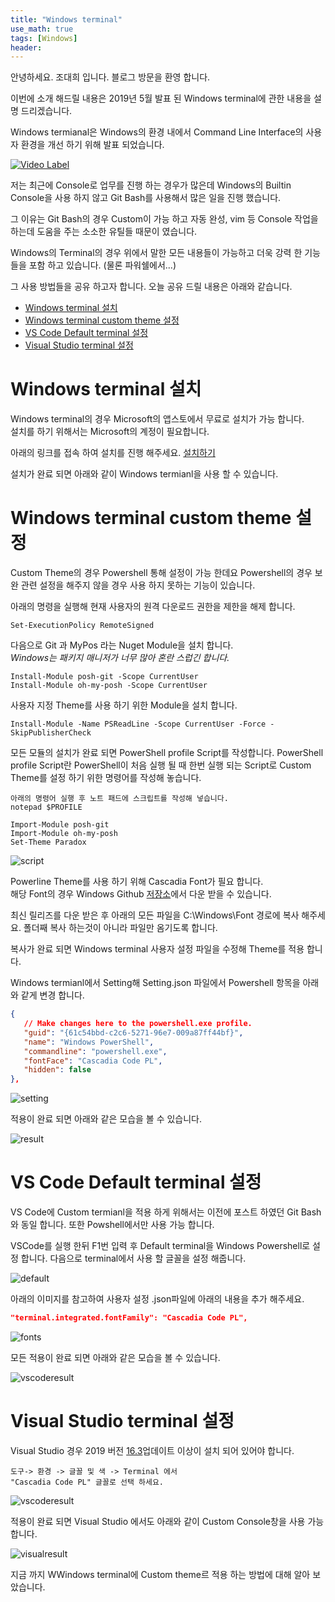 ```yaml
---
title: "Windows terminal"
use_math: true
tags: [Windows]
header:
---
```



안녕하세요. 조대희 입니다.
블로그 방문을 환영 합니다.

이번에 소개 해드릴 내용은 2019년 5월 발표 된 Windows terminal에 관한 내용을 설명 드리겠습니다.

Windows termianal은 Windows의 환경 내에서 Command Line Interface의 사용자 환경을 개선 하기 위해 발표 되었습니다.  


[![Video Label](https://img.youtube.com/vi/8gw0rXPMMPE/0.jpg)](https://www.youtube.com/watch?v=8gw0rXPMMPE)


저는 최근에 Console로 업무를 진행 하는 경우가 많은데 Windows의 Builtin Console을 사용 하지 않고 
Git Bash를 사용해서 많은 일을 진행 했습니다. 

그 이유는 Git Bash의 경우 Custom이 가능 하고 자동 완성, vim 등 Console 작업을 하는데 도움을 주는 소소한 유틸들 때문이 였습니다. 

Windows의 Terminal의 경우 위에서 말한 모든 내용들이 가능하고 더욱 강력 한 기능들을 포함 하고 있습니다. (물론 파워쉘에서...)  

그 사용 방법들을 공유 하고자 합니다.
오늘 공유 드릴 내용은 아래와 같습니다.

- [Windows terminal 설치](#Windows-terminal-설치)
- [Windows terminal custom theme 설정](#Windows-terminal-custom-theme-설정)
- [VS Code Default terminal 설정](#VS-Code-Default-terminal-설정)
- [Visual Studio terminal 설정](#Visual-Studio-terminal-설정)

# Windows terminal 설치
Windows terminal의 경우 Microsoft의 앱스토에서 무료로 설치가 가능 합니다.  
설치를 하기 위해서는 Microsoft의 계정이 필요합니다.  

아래의 링크를 접속 하여 설치를 진행 해주세요.
[설치하기](https://www.microsoft.com/ko-kr/p/windows-terminal/9n0dx20hk701?activetab=pivot:overviewtab)

설치가 완료 되면 아래와 같이 Windows termianl을 사용 할 수 있습니다.

# Windows terminal custom theme 설정
Custom Theme의 경우 Powershell 통해 설정이 가능 한데요 Powershell의 경우 보완 관련 설정을 해주지 않을 경우 사용 하지 못하는 기능이 있습니다. 

아래의 명령을 실행해 현재 사용자의 원격 다운로드 권한을 제한을 해제 합니다.

```
Set-ExecutionPolicy RemoteSigned
```

다음으로 Git 과 MyPos 라는 Nuget Module을 설치 합니다.  
 _Windows는 패키지 매니저가 너무 많아 혼란 스럽긴 합니다._


 ```
Install-Module posh-git -Scope CurrentUser
Install-Module oh-my-posh -Scope CurrentUser
 ```

사용자 지정 Theme를 사용 하기 위한 Module을 설치 합니다.


 ```
 Install-Module -Name PSReadLine -Scope CurrentUser -Force -SkipPublisherCheck
 ```

 모든 모듈의 설치가 완료 되면 PowerShell profile Script를 작성합니다.
 PowerShell profile Script란 PowerShell이 처음 실행 될 때 한번 실행 되는 Script로 Custom Theme를 설정 하기 위한 명령어를 작성해 놓습니다.


 ```
 아래의 명령어 실행 후 노트 패드에 스크립트를 작성해 넣습니다.
 notepad $PROFILE

Import-Module posh-git
Import-Module oh-my-posh
Set-Theme Paradox
 ```

<img src="{{ site.url }}{{ site.baseurl }}/assets/images/windowsterminal/script.gif" alt="script">

 Powerline Theme를 사용 하기 위해 Cascadia Font가 필요 합니다.  
 해당 Font의 경우 Windows Github [저장소](https://github.com/microsoft/cascadia-code/releases)에서 다운 받을 수 있습니다.

 최신 릴리즈를 다운 받은 후 아래의 모든 파일을 C:\Windows\Font 경로에 복사 해주세요.
 폴더째 복사 하는것이 아니라 파일만 옴기도록 합니다. 

 복사가 완료 되면 Windows terminal 사용자 설정 파일을 수정해 Theme를 적용 합니다.

 Windows termianl에서 Setting해 Setting.json 파일에서 
 Powershell 항목을 아래와 같게 변경 합니다. 

 ```json
 {
    // Make changes here to the powershell.exe profile.
    "guid": "{61c54bbd-c2c6-5271-96e7-009a87ff44bf}",
    "name": "Windows PowerShell",
    "commandline": "powershell.exe",
    "fontFace": "Cascadia Code PL",
    "hidden": false
},
 ```
 <img src="{{ site.url }}{{ site.baseurl }}/assets/images/windowsterminal/setting.gif" alt="setting">

적용이 완료 되면 아래와 같은 모습을 볼 수 있습니다.

 <img src="{{ site.url }}{{ site.baseurl }}/assets/images/windowsterminal/result.gif" alt="result">

# VS Code Default terminal 설정
VS Code에 Custom termianl을 적용 하게 위해서는 이전에 포스트 하였던 Git Bash와 동일 합니다. 또한 Powshell에서만 사용 가능 합니다.

VSCode를 실행 한뒤 F1번 입력 후 Default terminal을 Windows Powershell로 설정 합니다. 다음으로 terminal에서 사용 할 글꼴을 설정 해줍니다.

 <img src="{{ site.url }}{{ site.baseurl }}/assets/images/windowsterminal/default.gif" alt="default">


아래의 이미지를 참고하여 사용자 설정 .json파일에 아래의 내용을 추가 해주세요.

```json
"terminal.integrated.fontFamily": "Cascadia Code PL",
```

 <img src="{{ site.url }}{{ site.baseurl }}/assets/images/windowsterminal/fonts.gif" alt="fonts">

모든 적용이 완료 되면 아래와 같은 모습을 볼 수 있습니다.

 <img src="{{ site.url }}{{ site.baseurl }}/assets/images/windowsterminal/vscoderesult.gif" alt="vscoderesult">

# Visual Studio terminal 설정

Visual Studio 경우 2019 버전 [16.3](https://devblogs.microsoft.com/visualstudio/say-hello-to-the-new-visual-studio-terminal/)업데이트 이상이 설치 되어 있어야 합니다.

```
도구-> 환경 -> 글꼴 및 색 -> Terminal 에서
"Cascadia Code PL" 글꼴로 선택 하세요.
```

 <img src="{{ site.url }}{{ site.baseurl }}/assets/images/windowsterminal/vscoderesult.gif" alt="vscoderesult">


 적용이 완료 되면 Visual Studio 에서도 아래와 같이 Custom Console창을 사용 가능 합니다.

  <img src="{{ site.url }}{{ site.baseurl }}/assets/images/windowsterminal/visualresult.gif" alt="visualresult">

  지금 까지 WWindows terminal에 Custom theme르 적용 하는 방법에 대해 알아 보았습니다. 
